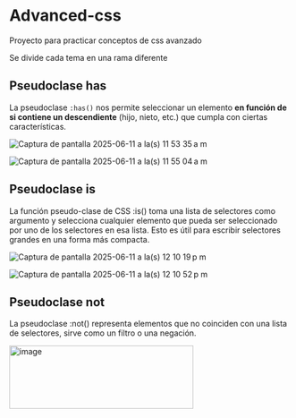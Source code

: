 # Advanced-css
Proyecto para practicar conceptos de css avanzado

Se divide cada tema en una rama diferente

## Pseudoclase has

La pseudoclase `:has()` nos permite seleccionar un elemento **en función de si contiene un descendiente** (hijo, nieto, etc.) que cumpla con ciertas características.

![Captura de pantalla 2025-06-11 a la(s) 11 53 35 a m](https://github.com/user-attachments/assets/ee4b2189-efc7-4693-8423-15bf1c607db4)

![Captura de pantalla 2025-06-11 a la(s) 11 55 04 a m](https://github.com/user-attachments/assets/9a2a349e-ffa9-4134-b9e3-bc91a3f42a27)

## Pseudoclase is

La función pseudo-clase de CSS :is() toma una lista de selectores como argumento y selecciona cualquier elemento que pueda ser seleccionado por uno de los selectores en esa lista. Esto es útil para escribir selectores grandes en una forma más compacta.

![Captura de pantalla 2025-06-11 a la(s) 12 10 19 p m](https://github.com/user-attachments/assets/f6a03c1f-b44d-4846-a7f3-a924108e5359)

![Captura de pantalla 2025-06-11 a la(s) 12 10 52 p m](https://github.com/user-attachments/assets/0f98ae16-60b6-4a7c-85ed-1e2ee18a99fa)

## Pseudoclase not
La pseudoclase :not() representa elementos que no coinciden con una lista de selectores, sirve como un filtro o una negación.

<img width="329" height="113" alt="image" src="https://github.com/user-attachments/assets/c0ff5233-bd3b-4132-bcc2-06117af02cac" />
